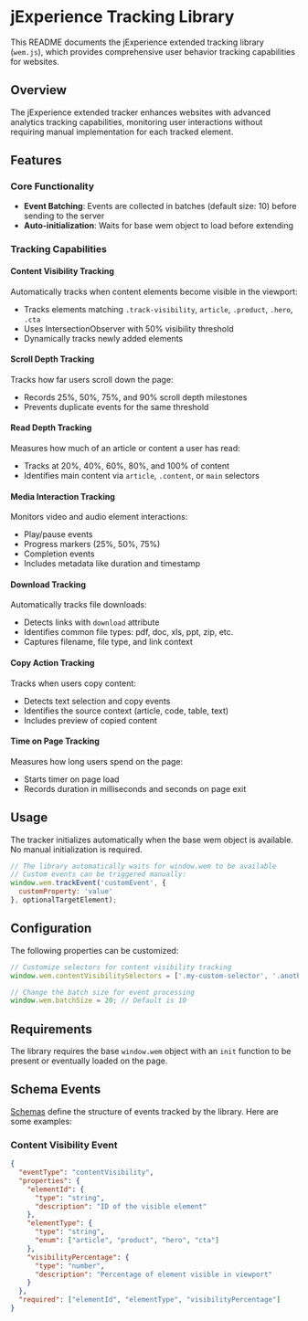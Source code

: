 # jExperience Tracking Library

This README documents the jExperience extended tracking library (`wem.js`), which provides comprehensive user behavior tracking capabilities for websites.

## Overview

The jExperience extended tracker enhances websites with advanced analytics tracking capabilities, monitoring user interactions without requiring manual implementation for each tracked element.

## Features

### Core Functionality
- **Event Batching**: Events are collected in batches (default size: 10) before sending to the server
- **Auto-initialization**: Waits for base wem object to load before extending

### Tracking Capabilities

#### Content Visibility Tracking
Automatically tracks when content elements become visible in the viewport:
- Tracks elements matching `.track-visibility`, `article`, `.product`, `.hero`, `.cta`
- Uses IntersectionObserver with 50% visibility threshold
- Dynamically tracks newly added elements

#### Scroll Depth Tracking
Tracks how far users scroll down the page:
- Records 25%, 50%, 75%, and 90% scroll depth milestones
- Prevents duplicate events for the same threshold

#### Read Depth Tracking
Measures how much of an article or content a user has read:
- Tracks at 20%, 40%, 60%, 80%, and 100% of content
- Identifies main content via `article`, `.content`, or `main` selectors

#### Media Interaction Tracking
Monitors video and audio element interactions:
- Play/pause events
- Progress markers (25%, 50%, 75%)
- Completion events
- Includes metadata like duration and timestamp

#### Download Tracking
Automatically tracks file downloads:
- Detects links with `download` attribute
- Identifies common file types: pdf, doc, xls, ppt, zip, etc.
- Captures filename, file type, and link context

#### Copy Action Tracking
Tracks when users copy content:
- Detects text selection and copy events
- Identifies the source context (article, code, table, text)
- Includes preview of copied content

#### Time on Page Tracking
Measures how long users spend on the page:
- Starts timer on page load
- Records duration in milliseconds and seconds on page exit

## Usage

The tracker initializes automatically when the base wem object is available. No manual initialization is required.

```javascript
// The library automatically waits for window.wem to be available
// Custom events can be triggered manually:
window.wem.trackEvent('customEvent', {
  customProperty: 'value'
}, optionalTargetElement);
```

## Configuration

The following properties can be customized:

```javascript
// Customize selectors for content visibility tracking
window.wem.contentVisibilitySelectors = ['.my-custom-selector', '.another-selector'];

// Change the batch size for event processing
window.wem.batchSize = 20; // Default is 10
```

## Requirements

The library requires the base `window.wem` object with an `init` function to be present or eventually loaded on the page.

## Schema Events
[Schemas](./docs/schemas.md) define the structure of events tracked by the library. Here are some examples:
### Content Visibility Event

```json
{
  "eventType": "contentVisibility",
  "properties": {
    "elementId": {
      "type": "string",
      "description": "ID of the visible element"
    },
    "elementType": {
      "type": "string",
      "enum": ["article", "product", "hero", "cta"]
    },
    "visibilityPercentage": {
      "type": "number",
      "description": "Percentage of element visible in viewport"
    }
  },
  "required": ["elementId", "elementType", "visibilityPercentage"]
}
```
